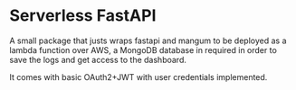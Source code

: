# Serverless FastAPI

A small package that justs wraps fastapi and mangum to be deployed as a lambda function over AWS, a MongoDB database in required in order to save the logs and get access to the dashboard.

It comes with basic OAuth2+JWT with user credentials implemented.
